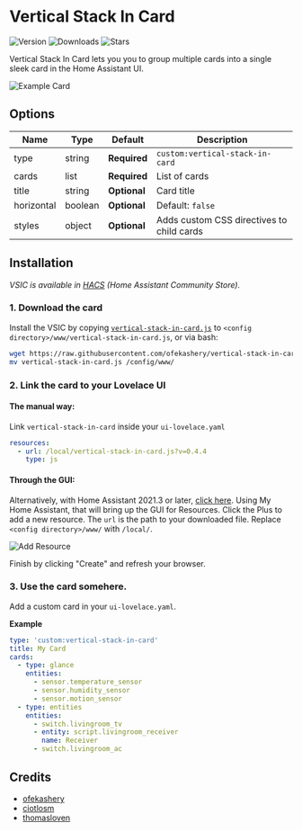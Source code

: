 # Vertical Stack In Card

![Version](https://img.shields.io/github/v/release/ofekashery/vertical-stack-in-card?style=flat-square)
![Downloads](https://img.shields.io/github/downloads/ofekashery/vertical-stack-in-card/total?style=flat-square)
![Stars](https://img.shields.io/github/stars/ofekashery/vertical-stack-in-card?style=flat-square)

Vertical Stack In Card lets you you to group multiple cards into a single sleek card in the Home Assistant UI.

![Example Card](https://user-images.githubusercontent.com/16443111/220773923-c28009d6-edfc-4ffd-9290-3e0c6e1acf73.png)

## Options

| Name       | Type    | Default      | Description                               |
| ---------- | ------- | ------------ | ----------------------------------------- |
| type       | string  | **Required** | `custom:vertical-stack-in-card`           |
| cards      | list    | **Required** | List of cards                             |
| title      | string  | **Optional** | Card title                                |
| horizontal | boolean | **Optional** | Default: `false`                          |
| styles     | object  | **Optional** | Adds custom CSS directives to child cards |

## Installation

*VSIC is available in [HACS](https://github.com/hacs/integration) (Home Assistant Community Store).*

### 1. Download the card

Install the VSIC by copying [`vertical-stack-in-card.js`](https://raw.githubusercontent.com/ofekashery/vertical-stack-in-card/master/vertical-stack-in-card.js) to `<config directory>/www/vertical-stack-in-card.js`, or via bash:
```bash
wget https://raw.githubusercontent.com/ofekashery/vertical-stack-in-card/master/vertical-stack-in-card.js
mv vertical-stack-in-card.js /config/www/
```

### 2. Link the card to your Lovelace UI

#### The manual way:

Link `vertical-stack-in-card` inside your `ui-lovelace.yaml`

```yaml
resources:
  - url: /local/vertical-stack-in-card.js?v=0.4.4
    type: js
```

#### Through the GUI:

Alternatively, with Home Assistant 2021.3 or later, [click here](https://my.home-assistant.io/redirect/lovelace_resources). Using My Home Assistant, that will bring up the GUI for Resources. Click the Plus to add a new resource. The `url` is the path to your downloaded file. Replace `<config directory>/www/` with `/local/`.  

![Add Resource](https://user-images.githubusercontent.com/557102/196027109-01b3ab95-ef61-4573-9ced-71233481eb07.png)

Finish by clicking "Create" and refresh your browser.

### 3. Use the card somehere.

Add a custom card in your `ui-lovelace.yaml`.

**Example**

```yaml
type: 'custom:vertical-stack-in-card'
title: My Card
cards:
  - type: glance
    entities:
      - sensor.temperature_sensor
      - sensor.humidity_sensor
      - sensor.motion_sensor
  - type: entities
    entities:
      - switch.livingroom_tv
      - entity: script.livingroom_receiver
        name: Receiver
      - switch.livingroom_ac
```

## Credits

- [ofekashery](https://github.com/ofekashery)
- [ciotlosm](https://github.com/ciotlosm)
- [thomasloven](https://github.com/thomasloven)

